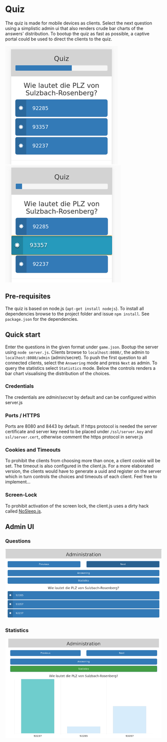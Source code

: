# Quiz

The quiz is made for mobile devices as clients. Select the next question using a simplistic admin ui that also renders crude bar charts of the answers' distribution. To bootup the quiz as fast as possible, a captive portal could be used to direct the clients to the quiz.

![quiz-unselected](https://raw.githubusercontent.com/winternet/quiz/master/pics/quiz.png)
![quiz-selected](https://raw.githubusercontent.com/winternet/quiz/master/pics/quiz-selected.png)

## Pre-requisites

The quiz is based on node.js (```apt-get install nodejs```).
To install all dependencies browse to the project folder and issue ```npm install```. See ```package.json``` for the dependencies.

## Quick start

Enter the questions in the given format under ```game.json```. Bootup the server using ```node server.js```. Clients browse to ```localhost:8080/```, the admin to ```localhost:8080/admin``` (admin/secret). To push the first question to all connected clients, select the ```Answering``` mode and press ```Next``` as admin. To query the statistics select ```Statistics``` mode. Below the controls renders a bar chart visualising the distribution of the choices.

### Credentials

The credentials are *admin*/*secret* by default and can be configured within server.js

### Ports / HTTPS

Ports are 8080 and 8443 by default. If https protocol is needed the server certificate and server key need to be placed under ```/ssl/server.key``` and ```ssl/server.cert```, otherwise comment the https protocol in server.js


### Cookies and Timeouts

To prohibit the clients from choosing more than once, a client cookie will be set. The timeout is also configured in the client.js. For a more elaborated version, the clients would have to generate a uuid and register on the server which in turn controls the choices and timeouts of each client. Feel free to implement...

### Screen-Lock

To prohibit activation of the screen lock, the client.js uses a dirty hack called [NoSleep.js](https://github.com/richtr/NoSleep.js).

## Admin UI

### Questions
![quiz-admin](https://raw.githubusercontent.com/winternet/quiz/master/pics/quiz-admin.png)
### Statistics
![quiz-stats](https://raw.githubusercontent.com/winternet/quiz/master/pics/quiz-stats.png)
